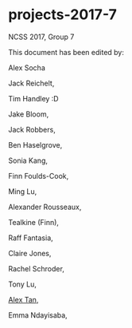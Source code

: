 # projects-2017-7
NCSS 2017, Group 7

This document has been edited by:

Alex Socha

Jack Reichelt,

Tim Handley :D

Jake Bloom,

Jack Robbers,

Ben Haselgrove,

Sonia Kang,

Finn Foulds-Cook,

Ming Lu,

Alexander Rousseaux,

Tealkine (Finn),

Raff Fantasia,

Claire Jones,

Rachel Schroder,

Tony Lu,

[Alex Tan](https://github.com/Pilex1),

Emma Ndayisaba,
